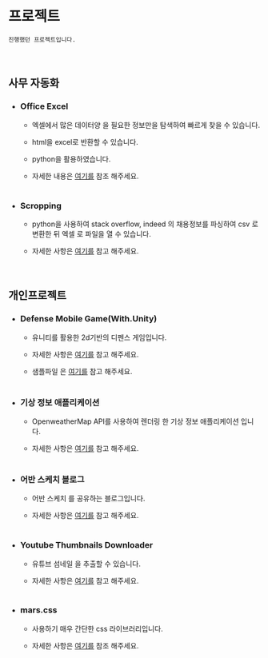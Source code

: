 # 프로젝트

<code>진행했던 프로젝트입니다.</code>  
<br><br>



## 사무 자동화

* ### Office Excel

   - 엑셀에서 많은 데이터양 을 필요한 정보만을 탐색하여 빠르게 찾을 수 있습니다.
   
   - html을 excel로 반환할 수 있습니다.

   - python을 활용하였습니다.

   - 자세한 내용은 <a href="https://office-excel-portfolio.herokuapp.com/">여기를</a> 참조 해주세요.<br><br>

* ### Scropping

  - python을 사용하여 stack overflow, indeed 의 채용정보를 파싱하여 csv 로 변환한 뒤 엑셀 로 파일을 열 수 있습니다.
  
  - 자세한 사항은 <a href="https://github.com/GayaChoi/python_2019">여기를</a> 참고 해주세요.<br><br><br>


## 개인프로젝트

 * ### Defense Mobile Game(With.Unity)
 
   - 유니티를 활용한 2d기반의 디펜스 게임입니다.
   
   - 자세한 사항은 <a href="https://github.com/GayaChoi/Defense-Game-Mobile">여기를</a> 참고 해주세요.<br>
   
   - 샘플파일 은 <a href="https://drive.google.com/drive/u/0/folders/1HxuuZsnomRSpCnNNLplYDg39gI7mfyaF">여기를</a> 참고 해주세요.<br><br>
   
 * ### 기상 정보 애플리케이션
   
   - OpenweatherMap API를 사용하여 렌더링 한 기상 정보 애플리케이션 입니다.
   
   - 자세한 사항은 <a href="https://poseidon-weather-app.herokuapp.com/">여기를</a> 참고 해주세요.<br><br>
   
 * ### 어반 스케치 블로그
 
   - 어반 스케치 를 공유하는 블로그입니다.
   
   - 자세한 사항은 <a href="https://urban-sketch.herokuapp.com/">여기를</a> 참고 해주세요.<br><br>

 * ### Youtube Thumbnails Downloader
  
   - 유튜브 섬네일 을 추출할 수 있습니다.
   
   - 자세한 사항은 <a href="https://awesomeyouthumb.firebaseapp.com/">여기를</a> 참고 해주세요.<br><br> 

 * ### mars.css
 
   - 사용하기 매우 간단한 css 라이브러리입니다.
   
   - 자세한 사항은 <a href="https://marscss.herokuapp.com/">여기를</a> 참조 해주세요.<br><br>
   
   
   
 
